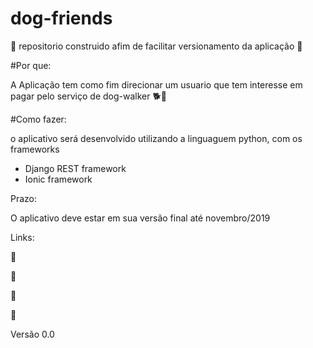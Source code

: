 # dog-friends
:dog: repositorio construido afim de facilitar versionamento da aplicação :dog:

#Por que:

A Aplicação tem como fim direcionar um usuario que tem interesse em pagar pelo serviço de dog-walker :dog2::walking:

#Como fazer:

o aplicativo será desenvolvido utilizando a linguaguem python, com os frameworks

* Django REST framework
* Ionic framework

Prazo:
	
O aplicativo deve estar em sua versão final até novembro/2019

Links:

:link:

:link:

:link:

:link:

Versão 0.0